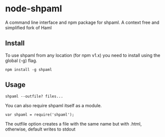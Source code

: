 # node-shpaml

A command line interface and npm package for shpaml.
A context free and simplified fork of Haml

## Install

To use shpaml from any location (for npm v1.x) you need to install using the global (-g) flag.

    npm install -g shpaml

## Usage

    shpaml --outfile? files...

You can also require shpaml itself as a module.

    var shpaml = require('shpaml');

The outfile option creates a file with the same name but with .html,
otherwise, default writes to stdout

